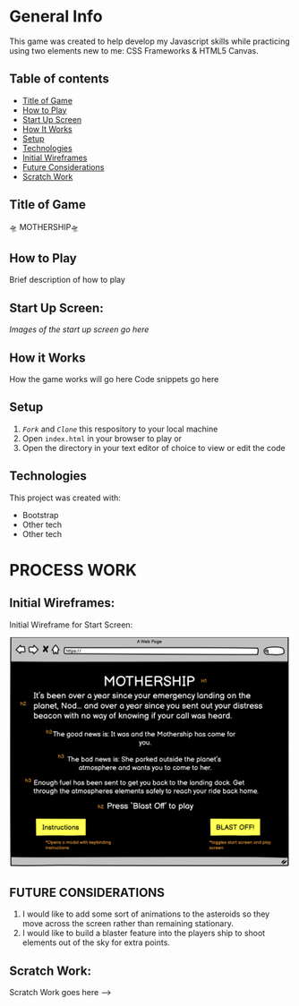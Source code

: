 # General Info

This game was created to help develop my Javascript skills while practicing using two elements new to me: CSS Frameworks & HTML5 Canvas.

## Table of contents

- [Title of Game](#title-of-game)
- [How to Play](how-to-play)
- [Start Up Screen](start-up-screen)
- [How It Works ](how-it-works)
- [Setup](#setup)
- [Technologies](#technologies)
- [Initial Wireframes](#initial-wireframes)
- [Future Considerations](#future-considerations)
- [Scratch Work](#scratch-work)

## Title of Game

🛸 MOTHERSHIP🛸

## How to Play

Brief description of how to play

## Start Up Screen:

_Images of the start up screen go here_

## How it Works

How the game works will go here
Code snippets go here

## Setup

1. _`Fork`_ and _`Clone`_ this respository to your local machine
2. Open `index.html` in your browser to play or
3. Open the directory in your text editor of choice to view or edit the code

## Technologies

This project was created with:

- Bootstrap
- Other tech
- Other tech

# PROCESS WORK

## Initial Wireframes:

Initial Wireframe for Start Screen:

![Start Screen Wireframe](/assets/start-screen-wireframe.png)

## FUTURE CONSIDERATIONS

1. I would like to add some sort of animations to the asteroids so they move across the screen rather than remaining stationary.
2. I would like to build a blaster feature into the players ship to shoot elements out of the sky for extra points.

## Scratch Work:

Scratch Work goes here -->
